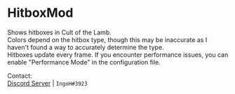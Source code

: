 # HitboxMod
Shows hitboxes in Cult of the Lamb.  
Colors depend on the hitbox type, though this may be inaccurate as I haven't found a way to accurately determine the type.  
Hitboxes update every frame. If you encounter performance issues, you can enable "Performance Mode" in the configuration file.

Contact:  
[Discord Server](https://discord.gg/9Xqvb8Cszg) | `IngoH#3923`
